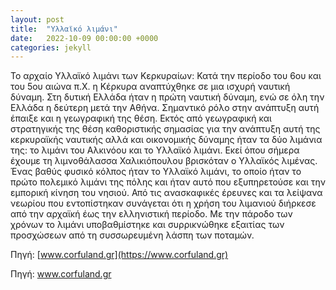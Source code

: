 ```yaml
---
layout: post
title:  "Υλλαϊκό λιμάνι"
date:   2022-10-09 00:00:00 +0000
categories: jekyll
---
```


Το αρχαίο Υλλαϊκό λιμάνι των Κερκυραίων:
Κατά την περίοδο του 6ου και του 5ου αιώνα π.Χ. η Κέρκυρα αναπτύχθηκε σε μια ισχυρή ναυτική δύναμη. Στη δυτική Ελλάδα ήταν η πρώτη ναυτική δύναμη, ενώ σε όλη την Ελλάδα η δεύτερη μετά την Αθήνα. Σημαντικό ρόλο στην ανάπτυξη αυτή έπαιξε και η γεωγραφική της θέση. Εκτός από γεωγραφική και στρατηγικής της θέση καθοριστικής σημασίας για την ανάπτυξη αυτή της κερκυραϊκής ναυτικής αλλά και οικονομικής δύναμης ήταν τα δύο λιμάνια της: το λιμάνι του Αλκινόου και το Υλλαϊκό λιμάνι. Εκεί όπου σήμερα έχουμε τη λιμνοθάλασσα Χαλικιόπουλου βρισκόταν ο Υλλαϊκός λιμένας. Ένας βαθύς φυσικό κόλπος ήταν το Υλλαϊκό λιμάνι, το οποίο ήταν το πρώτο πολεμικό λιμάνι της πόλης και ήταν αυτό που εξυπηρετούσε και την εμπορική κίνηση του νησιού.  Από τις ανασκαφικές έρευνες και τα λείψανα νεωρίου που εντοπίστηκαν συνάγεται ότι η χρήση του λιμανιού διήρκεσε από την αρχαϊκή έως την ελληνιστική περίοδο. Με την πάροδο των χρόνων το λιμάνι υποβαθμίστηκε και συρρικνώθηκε  εξαιτίας των προσχώσεων από τη συσσωρευμένη λάσπη των ποταμών.

Πηγή: [www.corfuland.gr](https://www.corfuland.gr)

Πηγή: www.corfuland.gr
